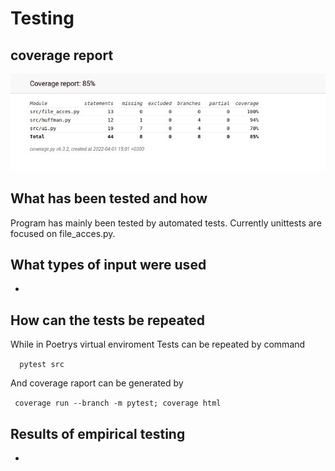 # Testing

## coverage report

![test_coverage](documentation/test_coverage.jpeg)

## What has been tested and how

Program has mainly been tested by automated tests.
Currently unittests are focused on file_acces.py.

## What types of input were used

-

## How can the tests be repeated

While in Poetrys virtual enviroment
Tests can be repeated by command

````  pytest src````

And coverage raport can be generated by

```` coverage run --branch -m pytest; coverage html````

## Results of empirical testing

-

